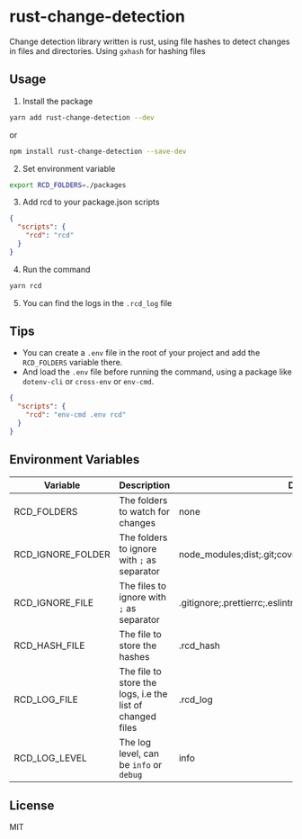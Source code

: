 # rust-change-detection
Change detection library written is rust, using file hashes to detect changes in files and directories.
Using `gxhash` for hashing files

## Usage

1. Install the package
```bash
yarn add rust-change-detection --dev
```
or

```bash
npm install rust-change-detection --save-dev
```

2. Set environment variable
```bash
export RCD_FOLDERS=./packages
```

3. Add rcd to your package.json scripts
```json
{
  "scripts": {
    "rcd": "rcd"
  }
}
```

4. Run the command
```bash
yarn rcd
```

5. You can find the logs in the `.rcd_log` file

## Tips

- You can create a `.env` file in the root of your project and add the `RCD_FOLDERS` variable there.
- And load the `.env` file before running the command, using a package like `dotenv-cli` or `cross-env` or `env-cmd`.

```json
{
  "scripts": {
    "rcd": "env-cmd .env rcd"
  }
}
```


## Environment Variables

| Variable | Description | Default | Required |
|----------|-------------|----------|----------|
| RCD_FOLDERS | The folders to watch for changes | none | true |
| RCD_IGNORE_FOLDER | The folders to ignore with `;` as separator | node_modules;dist;.git;coverage;.turbo | false |
| RCD_IGNORE_FILE | The files to ignore with `;` as separator | .gitignore;.prettierrc;.eslintrc;.babelrc;.DS_Store;Thumbs.db | false |
| RCD_HASH_FILE | The file to store the hashes | .rcd_hash | false |
| RCD_LOG_FILE | The file to store the logs, i.e the list of changed files | .rcd_log | false |
| RCD_LOG_LEVEL | The log level, can be `info` or `debug` | info | false |


## License
MIT

